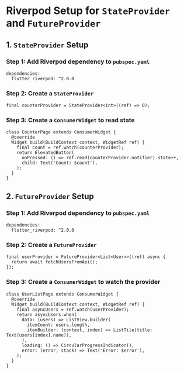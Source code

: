 
# Riverpod Setup for `StateProvider` and `FutureProvider`

## 1. `StateProvider` Setup

### Step 1: Add Riverpod dependency to `pubspec.yaml`
```
dependencies:
  flutter_riverpod: ^2.0.0
```

### Step 2: Create a `StateProvider`
```
final counterProvider = StateProvider<int>((ref) => 0);
```

### Step 3: Create a `ConsumerWidget` to read state
```
class CounterPage extends ConsumerWidget {
  @override
  Widget build(BuildContext context, WidgetRef ref) {
    final count = ref.watch(counterProvider);
    return ElevatedButton(
      onPressed: () => ref.read(counterProvider.notifier).state++,
      child: Text('Count: $count'),
    );
  }
}
```

## 2. `FutureProvider` Setup

### Step 1: Add Riverpod dependency to `pubspec.yaml`
```
dependencies:
  flutter_riverpod: ^2.0.0
```

### Step 2: Create a `FutureProvider`
```
final userProvider = FutureProvider<List<User>>((ref) async {
  return await fetchUsersFromApi();
});
```

### Step 3: Create a `ConsumerWidget` to watch the provider
```
class UserListPage extends ConsumerWidget {
  @override
  Widget build(BuildContext context, WidgetRef ref) {
    final asyncUsers = ref.watch(userProvider);
    return asyncUsers.when(
      data: (users) => ListView.builder(
        itemCount: users.length,
        itemBuilder: (context, index) => ListTile(title: Text(users[index].name)),
      ),
      loading: () => CircularProgressIndicator(),
      error: (error, stack) => Text('Error: $error'),
    );
  }
}
```

